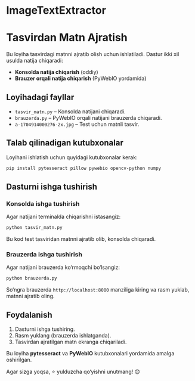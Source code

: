 # ImageTextExtractor
# Tasvirdan Matn Ajratish

Bu loyiha tasvirdagi matnni ajratib olish uchun ishlatiladi. Dastur ikki xil usulda natija chiqaradi:
- **Konsolda natija chiqarish** (oddiy)
- **Brauzer orqali natija chiqarish** (PyWebIO yordamida)

## Loyihadagi fayllar

- `tasvir_matn.py` – Konsolda natijani chiqaradi.
- `brauzerda.py` – PyWebIO orqali natijani brauzerda chiqaradi.
- `a-1704914000276-2x.jpg` – Test uchun matnli tasvir.

## Talab qilinadigan kutubxonalar

Loyihani ishlatish uchun quyidagi kutubxonalar kerak:

```sh
pip install pytesseract pillow pywebio opencv-python numpy
```

## Dasturni ishga tushirish

### Konsolda ishga tushirish

Agar natijani terminalda chiqarishni istasangiz:

```sh
python tasvir_matn.py
```

Bu kod test tasviridan matnni ajratib olib, konsolda chiqaradi.

### Brauzerda ishga tushirish

Agar natijani brauzerda ko‘rmoqchi bo‘lsangiz:

```sh
python brauzerda.py
```

So‘ngra brauzerda `http://localhost:8080` manziliga kiring va rasm yuklab, matnni ajratib oling.

## Foydalanish

1. Dasturni ishga tushiring.
2. Rasm yuklang (brauzerda ishlatganda).
3. Tasvirdan ajratilgan matn ekranga chiqariladi.

Bu loyiha **pytesseract** va **PyWebIO** kutubxonalari yordamida amalga oshirilgan.

Agar sizga yoqsa, ⭐ yulduzcha qo‘yishni unutmang! 😊

